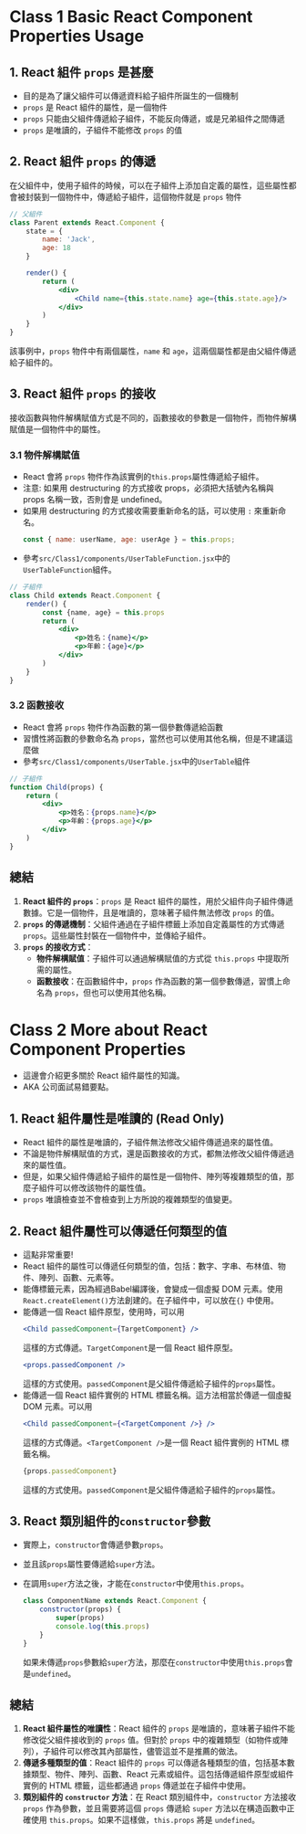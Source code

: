 # Class 1 Basic React Component Properties Usage

## 1. React 組件 `props` 是甚麼

- 目的是為了讓父組件可以傳遞資料給子組件所誕生的一個機制
- `props` 是 React 組件的屬性，是一個物件
- `props` 只能由父組件傳遞給子組件，不能反向傳遞，或是兄弟組件之間傳遞
- `props` 是唯讀的，子組件不能修改 `props` 的值

## 2. React 組件 `props` 的傳遞

在父組件中，使用子組件的時候，可以在子組件上添加自定義的屬性，這些屬性都會被封裝到一個物件中，傳遞給子組件，這個物件就是 `props`
物件

```jsx
// 父組件
class Parent extends React.Component {
    state = {
        name: 'Jack',
        age: 18
    }

    render() {
        return (
            <div>
                <Child name={this.state.name} age={this.state.age}/>
            </div>
        )
    }
}
```

該事例中，`props` 物件中有兩個屬性，`name` 和 `age`，這兩個屬性都是由父組件傳遞給子組件的。

## 3. React 組件 `props` 的接收

接收函數與物件解構賦值方式是不同的，函數接收的參數是一個物件，而物件解構賦值是一個物件中的屬性。

### 3.1 物件解構賦值

- React 會將 `props` 物件作為該實例的`this.props`屬性傳遞給子組件。
- 注意: 如果用 destructuring 的方式接收 props，必須把大括號內名稱與 props 名稱一致，否則會是 undefined。
- 如果用 destructuring 的方式接收需要重新命名的話，可以使用 `:` 來重新命名。
    ```jsx
    const { name: userName, age: userAge } = this.props;
    ```
- 參考`src/Class1/components/UserTableFunction.jsx`中的`UserTableFunction`組件。

```jsx
// 子組件
class Child extends React.Component {
    render() {
        const {name, age} = this.props
        return (
            <div>
                <p>姓名：{name}</p>
                <p>年齡：{age}</p>
            </div>
        )
    }
}
```

### 3.2 函數接收

- React 會將 `props` 物件作為函數的第一個參數傳遞給函數
- 習慣性將函數的參數命名為 `props`，當然也可以使用其他名稱，但是不建議這麼做
- 參考`src/Class1/components/UserTable.jsx`中的`UserTable`組件

```jsx
// 子組件
function Child(props) {
    return (
        <div>
            <p>姓名：{props.name}</p>
            <p>年齡：{props.age}</p>
        </div>
    )
}
```

## 總結

1. **React 組件的 `props`**：`props` 是 React
   組件的屬性，用於父組件向子組件傳遞數據。它是一個物件，且是唯讀的，意味著子組件無法修改 `props` 的值。
2. **`props` 的傳遞機制**：父組件通過在子組件標籤上添加自定義屬性的方式傳遞 `props`。這些屬性封裝在一個物件中，並傳給子組件。
3. **`props` 的接收方式**：
    - **物件解構賦值**：子組件可以通過解構賦值的方式從 `this.props` 中提取所需的屬性。
    - **函數接收**：在函數組件中，`props` 作為函數的第一個參數傳遞，習慣上命名為 `props`，但也可以使用其他名稱。

# Class 2 More about React Component Properties

- 這邊會介紹更多關於 React 組件屬性的知識。
- AKA 公司面試易錯要點。

## 1. React 組件屬性是唯讀的 (Read Only)

- React 組件的屬性是唯讀的，子組件無法修改父組件傳遞過來的屬性值。
- 不論是物件解構賦值的方式，還是函數接收的方式，都無法修改父組件傳遞過來的屬性值。
- 但是，如果父組件傳遞給子組件的屬性是一個物件、陣列等複雜類型的值，那麼子組件可以修改該物件的屬性值。
- `props` 唯讀檢查並不會檢查到上方所說的複雜類型的值變更。

## 2. React 組件屬性可以傳遞任何類型的值

- 這點非常重要!
- React 組件的屬性可以傳遞任何類型的值，包括：數字、字串、布林值、物件、陣列、函數、元素等。
- 能傳標籤元素，因為經過Babel編譯後，會變成一個虛擬 DOM 元素。使用`React.createElement()`方法創建的。在子組件中，可以放在`{}`
  中使用。
- 能傳遞一個 React 組件原型，使用時，可以用
    ```jsx
    <Child passedComponent={TargetComponent} />
    ```
  這樣的方式傳遞。`TargetComponent`是一個 React 組件原型。
    ```jsx
    <props.passedComponent />
    ```
  這樣的方式使用。`passedComponent`是父組件傳遞給子組件的`props`屬性。
- 能傳遞一個 React 組件實例的 HTML 標籤名稱。這方法相當於傳遞一個虛擬 DOM 元素。可以用
    ```jsx
    <Child passedComponent={<TargetComponent />} />
    ```
  這樣的方式傳遞。`<TargetComponent />`是一個 React 組件實例的 HTML 標籤名稱。
    ```jsx
    {props.passedComponent}
    ```
  這樣的方式使用。`passedComponent`是父組件傳遞給子組件的`props`屬性。

## 3. React 類別組件的`constructor`參數
- 實際上，`constructor`會傳遞參數`props`。
- 並且該`props`屬性要傳遞給`super`方法。
- 在調用`super`方法之後，才能在`constructor`中使用`this.props`。

    ```jsx
    class ComponentName extends React.Component {
        constructor(props) {
            super(props)
            console.log(this.props)
        }
    }
    ```
    如果未傳遞`props`參數給`super`方法，那麼在`constructor`中使用`this.props`會是`undefined`。

## 總結
1. **React 組件屬性的唯讀性**：React 組件的 `props` 是唯讀的，意味著子組件不能修改從父組件接收到的 `props` 值。但對於 `props` 中的複雜類型（如物件或陣列），子組件可以修改其內部屬性，儘管這並不是推薦的做法。
2. **傳遞多種類型的值**：React 組件的 `props` 可以傳遞各種類型的值，包括基本數據類型、物件、陣列、函數、React 元素或組件。這包括傳遞組件原型或組件實例的 HTML 標籤，這些都通過 `props` 傳遞並在子組件中使用。
3. **類別組件的 `constructor` 方法**：在 React 類別組件中，`constructor` 方法接收 `props` 作為參數，並且需要將這個 `props` 傳遞給 `super` 方法以在構造函數中正確使用 `this.props`。如果不這樣做，`this.props` 將是 `undefined`。
